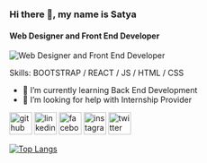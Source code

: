### Hi there 👋, my name is Satya
#### Web Designer and Front End Developer
![Web Designer and Front End Developer](https://www.neelnetworks.com/blog/wp-content/uploads/2020/12/web-development.png)

Skills: BOOTSTRAP / REACT / JS / HTML / CSS

- 🌱 I’m currently learning Back End Development 
- 🤔 I’m looking for help with Internship Provider 


[<img src='https://cdn.jsdelivr.net/npm/simple-icons@3.0.1/icons/github.svg' alt='github' height='40'>](https://github.com/satyasaiatmakuri)  [<img src='https://cdn.jsdelivr.net/npm/simple-icons@3.0.1/icons/linkedin.svg' alt='linkedin' height='40'>](https://www.linkedin.com/in/satya-sai-atmakuri/)  [<img src='https://cdn.jsdelivr.net/npm/simple-icons@3.0.1/icons/facebook.svg' alt='facebook' height='40'>](https://www.facebook.com/satyasai.atmakuri)  [<img src='https://cdn.jsdelivr.net/npm/simple-icons@3.0.1/icons/instagram.svg' alt='instagram' height='40'>](https://www.instagram.com/satyasai2712/)  [<img src='https://cdn.jsdelivr.net/npm/simple-icons@3.0.1/icons/twitter.svg' alt='twitter' height='40'>](https://twitter.com/satyasai_2712)  

[![Top Langs](https://github-readme-stats.vercel.app/api/top-langs/?username=satyasaiatmakuri)](https://github.com/anuraghazra/github-readme-stats)
 

